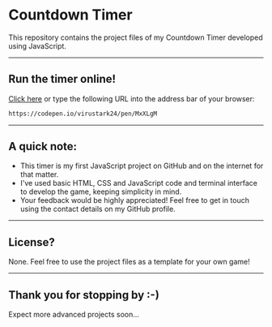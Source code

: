 # Countdown Timer
This repository contains the project files of my Countdown Timer developed using JavaScript.
___
## Run the timer online!
[Click here](https://codepen.io/virustark24/pen/MxXLgM) or type the following URL into the address bar of your browser:
```bash
https://codepen.io/virustark24/pen/MxXLgM
```

___
## A quick note:

* This timer is my first JavaScript project on GitHub and on the internet for that matter.  
* I've used basic HTML, CSS and JavaScript code and terminal interface to develop the game, keeping simplicity in mind.
* Your feedback would be highly appreciated! Feel free to get in touch using the contact details on my GitHub profile.


___
## License?

None. Feel free to use the project files as a template for your own game!

___
## Thank you for stopping by :-)

Expect more advanced projects soon...
